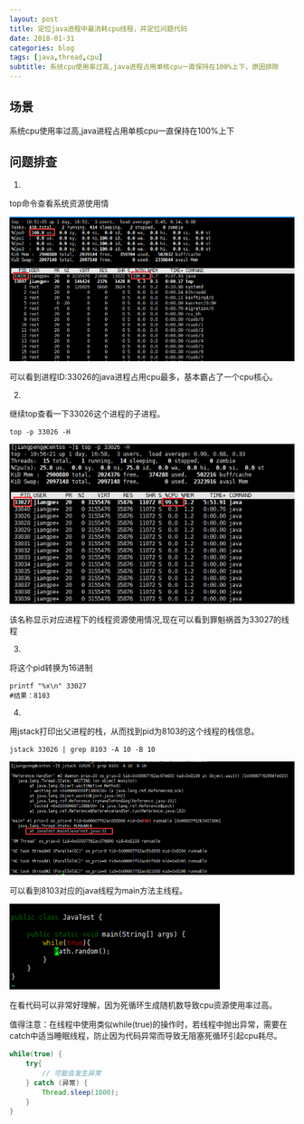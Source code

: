```yaml
---
layout: post
title: 定位java进程中最消耗cpu线程，并定位问题代码
date: 2018-01-31
categories: blog
tags: [java,thread,cpu]
subtitle: 系统cpu使用率过高,java进程占用单核cpu一直保持在100%上下，原因排除
---
```


## 场景 ##
系统cpu使用率过高,java进程占用单核cpu一直保持在100%上下

## 问题排查 ##
  1.
 top命令查看系统资源使用情

![](/attach/20180131001.png)

  可以看到进程ID:33026的java进程占用cpu最多，基本霸占了一个cpu核心。


  2.
 继续top查看一下33026这个进程的子进程。

```shell
top -p 33026 -H  
```

![](/attach/20180131002.png)

  该名称显示对应进程下的线程资源使用情况,现在可以看到罪魁祸首为33027的线程


  3.
 将这个pid转换为16进制
  
```shell
printf "%x\n" 33027
#结果：8103
```

  4.
 用jstack打印出父进程的栈，从而找到pid为8103的这个线程的栈信息。

```shell
jstack 33026 | grep 8103 -A 10 -B 10
```

![](/attach/20180131003.png)

  可以看到8103对应的java线程为main方法主线程。

![](/attach/20180131004.png)

  在看代码可以非常好理解，因为死循环生成随机数导致cpu资源使用率过高。

  值得注意：在线程中使用类似while(true)的操作时，若线程中抛出异常，需要在catch中适当睡眠线程，防止因为代码异常而导致无阻塞死循环引起cpu耗尽。

```java
while(true) {
	try{
		// 可能会发生异常
	} catch (异常) {
	    Thread.sleep(1000);
	}
}
```